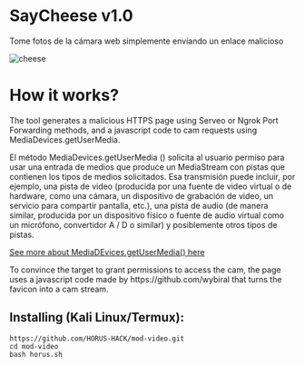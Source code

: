 # SayCheese v1.0
Tome fotos de la cámara web simplemente enviando un enlace malicioso

![cheese](https://i.ibb.co/X2QK7zQ/21.gif)

# How it works?
<p>The tool generates a malicious HTTPS page using Serveo or Ngrok Port Forwarding methods, and a javascript code to cam requests using MediaDevices.getUserMedia. </p>

<p>El método MediaDevices.getUserMedia () solicita al usuario permiso para usar una entrada de medios que produce un MediaStream con pistas que contienen los tipos de medios solicitados. Esa transmisión puede incluir, por ejemplo, una pista de video (producida por una fuente de video virtual o de hardware, como una cámara, un dispositivo de grabación de video, un servicio para compartir pantalla, etc.), una pista de audio (de manera similar, producida por un dispositivo físico o fuente de audio virtual como un micrófono, convertidor A / D o similar) y posiblemente otros tipos de pistas. </p>

[See more about MediaDEvices.getUserMedia() here](https://developer.mozilla.org/en-US/docs/Web/API/MediaDevices/getUserMedia)
<p> To convince the target to grant permissions to access the cam, the page uses a javascript code made by https://github.com/wybiral that turns the favicon into a cam stream.</p>

## Installing (Kali Linux/Termux):

```
https://github.com/HORUS-HACK/mod-video.git
cd mod-video
bash horus.sh
```


